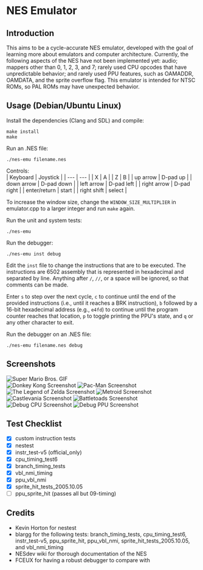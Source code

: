 # NES Emulator

## Introduction

This aims to be a cycle-accurate NES emulator, developed with the goal of learning more about emulators and computer architecture. Currently, the following aspects of the NES have not been implemented yet: audio; mappers other than 0, 1, 2, 3, and 7; rarely used CPU opcodes that have unpredictable behavior; and rarely used PPU features, such as OAMADDR, OAMDATA, and the sprite overflow flag. This emulator is intended for NTSC ROMs, so PAL ROMs may have unexpected behavior.

## Usage (Debian/Ubuntu Linux)

Install the dependencies (Clang and SDL) and compile:

```
make install
make
```

Run an .NES file:

```
./nes-emu filename.nes
```

Controls:  
| Keyboard     | Joystick      |
| ---          | ---           |
| X            | A             |
| Z            | B             |
| up arrow     | D-pad up      |
| down arrow   | D-pad down    |
| left arrow   | D-pad left    |
| right arrow  | D-pad right   |
| enter/return | start         |
| right shift  | select        |

To increase the window size, change the `WINDOW_SIZE_MULTIPLIER` in emulator.cpp to a larger integer and run `make` again.

Run the unit and system tests:

```
./nes-emu
```

Run the debugger:

```
./nes-emu inst debug
```

Edit the `inst` file to change the instructions that are to be executed. The instructions are 6502 assembly that is represented in hexadecimal and separated by line. Anything after `/`, `//`, or a space will be ignored, so that comments can be made.

Enter `s` to step over the next cycle, `c` to continue until the end of the provided instructions (i.e., until it reaches a BRK instruction), `b` followed by a 16-bit hexadecimal address (e.g., `e4fd`) to continue until the program counter reaches that location, `p` to toggle printing the PPU's state, and `q` or any other character to exit.

Run the debugger on an .NES file:

```
./nes-emu filename.nes debug
```

## Screenshots

![Super Mario Bros. GIF](/screenshots/super-mario-bros.gif)  
![Donkey Kong Screenshot](/screenshots/donkey-kong.png)
![Pac-Man Screenshot](/screenshots/pac-man.png)
![The Legend of Zelda Screenshot](/screenshots/legend-of-zelda.png)
![Metroid Screenshot](/screenshots/metroid.png)
![Castlevania Screenshot](/screenshots/castlevania.png)
![Battletoads Screenshot](/screenshots/battletoads.png)
![Debug CPU Screenshot](/screenshots/debug-cpu.png)
![Debug PPU Screenshot](/screenshots/debug-ppu.png)

## Test Checklist

- [x] custom instruction tests
- [x] nestest
- [x] instr_test-v5 (official_only)
- [x] cpu_timing_test6
- [x] branch_timing_tests
- [x] vbl_nmi_timing
- [x] ppu_vbl_nmi
- [x] sprite_hit_tests_2005.10.05
- [ ] ppu_sprite_hit (passes all but 09-timing)

## Credits

- Kevin Horton for nestest
- blargg for the following tests: branch_timing_tests, cpu_timing_test6, instr_test-v5, ppu_sprite_hit, ppu_vbl_nmi, sprite_hit_tests_2005.10.05, and vbl_nmi_timing
- NESdev wiki for thorough documentation of the NES
- FCEUX for having a robust debugger to compare with